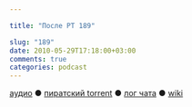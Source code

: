 ```yaml
---

title: "После РТ 189"

slug: "189"
date: 2010-05-29T17:18:00+03:00
comments: true
categories: podcast
---
```

[аудио](http://cdn.radio-t.com/rt189post.mp3) ● [пиратский torrent](http://pirates.radio-t.com/torrents/rt189post.mp3.torrent) ● [лог чата](http://chat.radio-t.com/logs/radio-t-189.html) ● [wiki](http://wiki.radio-t.com/%D0%9F%D0%BE%D1%81%D0%BB%D0%B5_%D0%A0%D0%A2_189)<audio src="http://cdn.radio-t.com/rt189post.mp3" preload="none">
